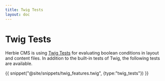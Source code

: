 ```yaml
---
title: Twig Tests
layout: doc
---
```


# Twig Tests

Herbie CMS is using [Twig Tests](https://twig.symfony.com/doc/3.x/tests/index.html) for evaluating boolean conditions in layout and content files.
In addition to the built-in tests of Twig, the following tests are available.

{{ snippet("@site/snippets/twig_features.twig", {type:"twig_tests"}) }}
